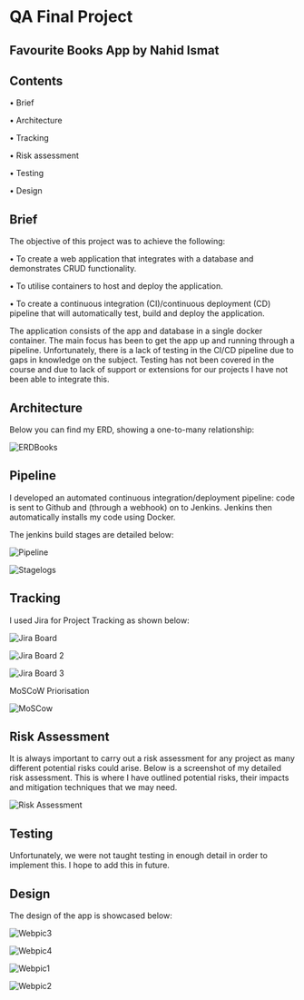 # QA Final Project

## Favourite Books App by Nahid Ismat

## Contents

• Brief

• Architecture

• Tracking

• Risk assessment

• Testing

• Design


## Brief

The objective of this project was to achieve the following:

• To create a web application that integrates with a database and demonstrates CRUD functionality.

• To utilise containers to host and deploy the application.

• To create a continuous integration (CI)/continuous deployment (CD) pipeline that will automatically test, build and deploy the application.


The application consists of the app and database in a single docker container.  The main focus has been to get the app up and running through a pipeline.  Unfortunately, there is a lack of testing in the CI/CD pipeline due to gaps in knowledge on the subject.  Testing has not been covered in the course and due to lack of support or extensions for our projects I have not been able to integrate this.


## Architecture

Below you can find my ERD, showing a one-to-many relationship:

![ERDBooks](https://user-images.githubusercontent.com/111808023/198701039-d3ae2894-b77c-4540-a9eb-0dc3b5f4aa4a.png)


## Pipeline

I developed an automated continuous integration/deployment pipeline: code is sent to Github and (through a webhook) on to Jenkins. Jenkins then automatically installs my code using Docker.

The jenkins build stages are detailed below:

![Pipeline](https://user-images.githubusercontent.com/111808023/198725753-5f841bfc-efa6-486e-9d5a-5418d5142f0e.png)


![Stagelogs](https://user-images.githubusercontent.com/111808023/198727151-62e404cd-0968-4319-8356-54e9f497acdb.png)


## Tracking

I used Jira for Project Tracking as shown below:

![Jira Board](https://user-images.githubusercontent.com/111808023/198712849-e318bb15-b67c-4498-ab03-89aca250e1a2.png)

![Jira Board 2](https://user-images.githubusercontent.com/111808023/198712863-468cd339-9b19-4a9b-b106-7faeea94d0d9.png)

![Jira Board 3](https://user-images.githubusercontent.com/111808023/198712909-c77a1439-dfc9-44a1-97fc-22f9915742ff.png)


MoSCoW Priorisation

![MoSCow](https://user-images.githubusercontent.com/111808023/198717566-a1607091-9bdc-4870-a626-2a09be2c8ac3.png)


## Risk Assessment

It is always important to carry out a risk assessment for any project as many different potential risks could arise. Below is a screenshot of my detailed risk assessment. This is where I have outlined potential risks, their impacts and mitigation techniques that we may need.

![Risk Assessment](https://user-images.githubusercontent.com/111808023/198723611-83158ab8-2c2d-4d2b-ac66-5e322d7fcbfb.png)


## Testing

Unfortunately, we were not taught testing in enough detail in order to implement this. I hope to add this in future.


## Design

The design of the app is showcased below:


![Webpic3](https://user-images.githubusercontent.com/111808023/198728490-82c48b76-6365-4b9f-8af5-a0a41d903838.png)


![Webpic4](https://user-images.githubusercontent.com/111808023/198728535-e1c20e07-7a6b-46cd-bcbc-ec3fcc961906.png)


![Webpic1](https://user-images.githubusercontent.com/111808023/198728599-85b4e40b-41d8-467a-a4e6-443cdbf87a50.png)


![Webpic2](https://user-images.githubusercontent.com/111808023/198728645-4cb0a63b-d70b-45b6-b2aa-c11fbc22c0b8.png)








